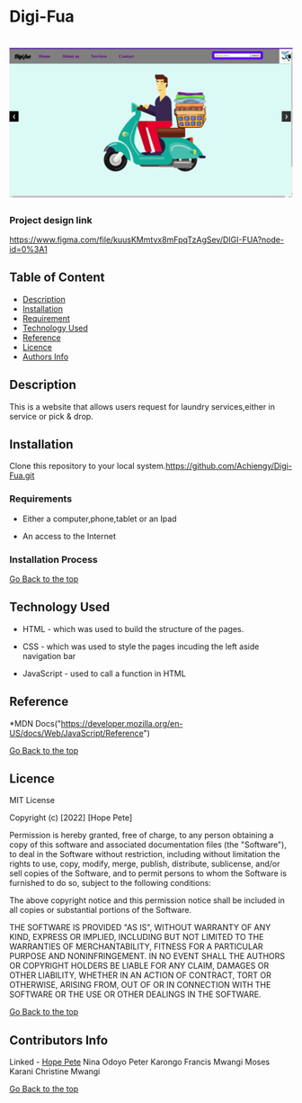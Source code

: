 # Digi-Fua
# ![Digi-Fua](/Images/digi-fua1.png)


### Project design link
https://www.figma.com/file/kuusKMmtvx8mFpqTzAgSev/DIGI-FUA?node-id=0%3A1

## Table of Content

+ [Description](#description)
+ [Installation](#Installation)
+ [Requirement](#Requirement)
+ [Technology Used](#technology-used)
+ [Reference](#reference)
+ [Licence](#licence)
+ [Authors Info](#author-Info)

## Description
<p>This is  a website that allows users request for laundry services,either in service or pick & drop.</p>

## Installation
Clone this repository to your local system.https://github.com/Achiengy/Digi-Fua.git

### Requirements

* Either a computer,phone,tablet or an Ipad

* An access to the Internet

### Installation Process

[Go Back to the top](#portfolio)
## Technology Used
* HTML - which was used to build the structure of the pages.

* CSS - which was used to style the pages incuding the left aside navigation bar

* JavaScript - used to call a function in HTML 

## Reference
*MDN Docs("https://developer.mozilla.org/en-US/docs/Web/JavaScript/Reference")

[Go Back to the top](#portfolio)

## Licence

MIT License

Copyright (c) [2022] [Hope Pete]

Permission is hereby granted, free of charge, to any person obtaining a copy
of this software and associated documentation files (the "Software"), to deal
in the Software without restriction, including without limitation the rights
to use, copy, modify, merge, publish, distribute, sublicense, and/or sell
copies of the Software, and to permit persons to whom the Software is
furnished to do so, subject to the following conditions:

The above copyright notice and this permission notice shall be included in all
copies or substantial portions of the Software.

THE SOFTWARE IS PROVIDED "AS IS", WITHOUT WARRANTY OF ANY KIND, EXPRESS OR
IMPLIED, INCLUDING BUT NOT LIMITED TO THE WARRANTIES OF MERCHANTABILITY,
FITNESS FOR A PARTICULAR PURPOSE AND NONINFRINGEMENT. IN NO EVENT SHALL THE
AUTHORS OR COPYRIGHT HOLDERS BE LIABLE FOR ANY CLAIM, DAMAGES OR OTHER
LIABILITY, WHETHER IN AN ACTION OF CONTRACT, TORT OR OTHERWISE, ARISING FROM,
OUT OF OR IN CONNECTION WITH THE SOFTWARE OR THE USE OR OTHER DEALINGS IN THE
SOFTWARE.

[Go Back to the top](#portfolio)

## Contributors Info
Linked - [Hope Pete](https://www.linkedin.com/public-profile/settings?trk=d_flagship3_profile_self_view_public_profile&lipi=urn%3Ali%3Apage%3Ad_flagship3_profile_self_edit_contact_info%3Bm11EDIJVSQu29ovQ2888fA%3D%3D)
Nina Odoyo
Peter Karongo
Francis Mwangi
Moses Karani
Christine Mwangi


[Go Back to the top](#portfolio)
